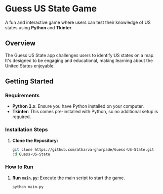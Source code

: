 # Guess US State Game

A fun and interactive game where users can test their knowledge of US states using **Python** and **Tkinter**.

## Overview

The Guess US State app challenges users to identify US states on a map. It's designed to be engaging and educational, making learning about the United States enjoyable.

## Getting Started

### Requirements

- **Python 3.x**: Ensure you have Python installed on your computer.
- **Tkinter**: This comes pre-installed with Python, so no additional setup is required.

### Installation Steps

1. **Clone the Repository:**

   ```bash
   git clone https://github.com/atharva-ghorpade/Guess-US-State.git
   cd Guess-US-State
   
### How to Run

1. **Run `main.py`:** Execute the main script to start the game.

   ```bash
   python main.py
